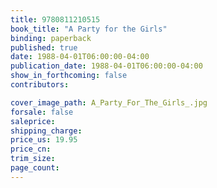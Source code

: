 ```yaml
---
title: 9780811210515
book_title: "A Party for the Girls"
binding: paperback
published: true
date: 1988-04-01T06:00:00-04:00
publication_date: 1988-04-01T06:00:00-04:00
show_in_forthcoming: false
contributors:

cover_image_path: A_Party_For_The_Girls_.jpg
forsale: false
saleprice:
shipping_charge:
price_us: 19.95
price_cn:
trim_size:
page_count:
---
```



